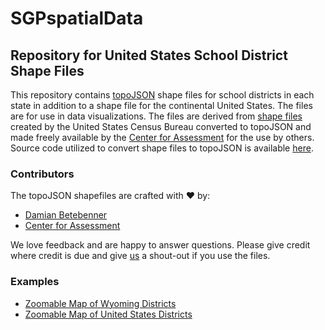 SGPspatialData
==============

Repository for United States School District Shape Files
-------------------------------------------------------------
This repository contains [topoJSON](https://github.com/topojson/topojson) shape files for school districts in each state in addition to a shape
file for the continental United States. The files are for use in data visualizations. The files are derived from
[shape files](https://nces.ed.gov/programs/edge/Geographic/DistrictBoundaries) created by the United States Census Bureau converted to topoJSON and made freely
available by the [Center for Assessment](https://github.com/CenterForAssessment) for the use by others. Source code utilized to convert shape files to topoJSON is available [here](https://github.com/CenterForAssessment/SGPspatialData/blob/master/Shape_Files/topoJSON_Creation.R).

### Contributors

The topoJSON shapefiles are crafted with :heart: by:

* [Damian Betebenner](https://github.com/dbetebenner)
* [Center for Assessment](https://centerforassessment.github.io)


We love feedback and are happy to answer questions. Please give credit where credit is due and give [us](https://github.com/CenterforAssessment) a shout-out if you use the files.

### Examples

* [Zoomable Map of Wyoming Districts](http://bl.ocks.org/dbetebenner/dc95803c61970d4282e620b83ff2964a)
* [Zoomable Map of United States Districts](http://bl.ocks.org/dbetebenner/36bdacea6be36c227dd45d7a6912ed02)
